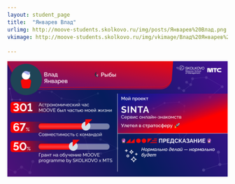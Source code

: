 ```yaml
---
layout: student_page
title:  "Январев Влад"
urlimg: http://moove-students.skolkovo.ru/img/posts/Январев%20Влад.png
vkimage: http://moove-students.skolkovo.ru/img/vkimage/Влад%20Январев%20для%20Вк.png

---
```

<img class="img-fluid" src="/img/posts/Январев Влад.png" alt="moove-1">
